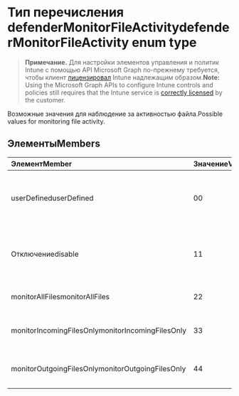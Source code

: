 # <a name="defendermonitorfileactivity-enum-type"></a><span data-ttu-id="2709c-101">Тип перечисления defenderMonitorFileActivity</span><span class="sxs-lookup"><span data-stu-id="2709c-101">defenderMonitorFileActivity enum type</span></span>

> <span data-ttu-id="2709c-102">**Примечание.** Для настройки элементов управления и политик Intune с помощью API Microsoft Graph по-прежнему требуется, чтобы клиент [лицензировал](https://go.microsoft.com/fwlink/?linkid=839381) Intune надлежащим образом.</span><span class="sxs-lookup"><span data-stu-id="2709c-102">**Note:** Using the Microsoft Graph APIs to configure Intune controls and policies still requires that the Intune service is [correctly licensed](https://go.microsoft.com/fwlink/?linkid=839381) by the customer.</span></span>

<span data-ttu-id="2709c-103">Возможные значения для наблюдение за активностью файла.</span><span class="sxs-lookup"><span data-stu-id="2709c-103">Possible values for monitoring file activity.</span></span>
## <a name="members"></a><span data-ttu-id="2709c-104">Элементы</span><span class="sxs-lookup"><span data-stu-id="2709c-104">Members</span></span>
|<span data-ttu-id="2709c-105">Элемент</span><span class="sxs-lookup"><span data-stu-id="2709c-105">Member</span></span>|<span data-ttu-id="2709c-106">Значение</span><span class="sxs-lookup"><span data-stu-id="2709c-106">Value</span></span>|<span data-ttu-id="2709c-107">Описание</span><span class="sxs-lookup"><span data-stu-id="2709c-107">Description</span></span>|
|:---|:---|:---|
|<span data-ttu-id="2709c-108">userDefined</span><span class="sxs-lookup"><span data-stu-id="2709c-108">userDefined</span></span>|<span data-ttu-id="2709c-109">0</span><span class="sxs-lookup"><span data-stu-id="2709c-109">0</span></span>|<span data-ttu-id="2709c-110">User Defined, значение по умолчанию, без цели.</span><span class="sxs-lookup"><span data-stu-id="2709c-110">User Defined, default value, no intent.</span></span>|
|<span data-ttu-id="2709c-111">Отключение</span><span class="sxs-lookup"><span data-stu-id="2709c-111">disable</span></span>|<span data-ttu-id="2709c-112">1</span><span class="sxs-lookup"><span data-stu-id="2709c-112">1</span></span>|<span data-ttu-id="2709c-113">Отключение мониторинга активности файла.</span><span class="sxs-lookup"><span data-stu-id="2709c-113">Disable monitoring file activity.</span></span>|
|<span data-ttu-id="2709c-114">monitorAllFiles</span><span class="sxs-lookup"><span data-stu-id="2709c-114">monitorAllFiles</span></span>|<span data-ttu-id="2709c-115">2</span><span class="sxs-lookup"><span data-stu-id="2709c-115">2</span></span>|<span data-ttu-id="2709c-116">Отслеживать все файлы.</span><span class="sxs-lookup"><span data-stu-id="2709c-116">Monitor all files.</span></span>|
|<span data-ttu-id="2709c-117">monitorIncomingFilesOnly</span><span class="sxs-lookup"><span data-stu-id="2709c-117">monitorIncomingFilesOnly</span></span>|<span data-ttu-id="2709c-118">3</span><span class="sxs-lookup"><span data-stu-id="2709c-118">3</span></span>| <span data-ttu-id="2709c-119">Отслеживание только входящих файлов.</span><span class="sxs-lookup"><span data-stu-id="2709c-119">Monitor incoming files only.</span></span>|
|<span data-ttu-id="2709c-120">monitorOutgoingFilesOnly</span><span class="sxs-lookup"><span data-stu-id="2709c-120">monitorOutgoingFilesOnly</span></span>|<span data-ttu-id="2709c-121">4</span><span class="sxs-lookup"><span data-stu-id="2709c-121">4</span></span>|<span data-ttu-id="2709c-122">Мониторинг только исходящих файлов.</span><span class="sxs-lookup"><span data-stu-id="2709c-122">Monitor outgoing files only.</span></span>|




